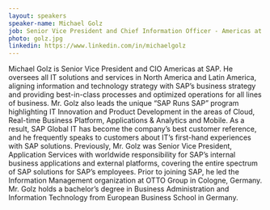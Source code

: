 ```yaml
---
layout: speakers
speaker-name: Michael Golz
job: Senior Vice President and Chief Information Officer - Americas at SAP
photo: golz.jpg
linkedin: https://www.linkedin.com/in/michaelgolz
---
```

Michael Golz is Senior Vice President and CIO Americas at SAP. He oversees all IT solutions and services in North America and Latin America, aligning information and technology strategy with SAP’s business strategy and providing best-in-class processes and optimized operations for all lines of business. Mr. Golz also leads the unique “SAP Runs SAP” program highlighting IT Innovation and Product Development in the areas of Cloud, Real-time Business Platform, Applications & Analytics and Mobile. As a result, SAP Global IT has become the company’s best customer reference, and he frequently speaks to customers about IT’s first-hand experiences with SAP solutions. Previously, Mr. Golz was Senior Vice President, Application Services with worldwide responsibility for SAP’s internal business applications and external platforms, covering the entire spectrum of SAP solutions for SAP’s employees. Prior to joining SAP, he led the Information Management organization at OTTO Group in Cologne, Germany. Mr. Golz holds a bachelor’s degree in Business Administration and Information Technology from European Business School in Germany.
